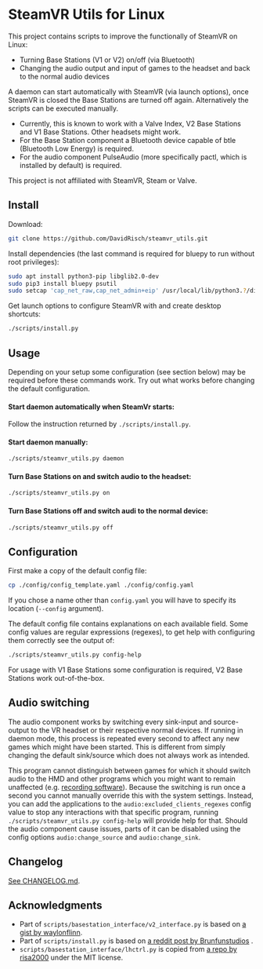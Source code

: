 # SteamVR Utils for Linux

This project contains scripts to improve the functionally of SteamVR on Linux:

- Turning Base Stations (V1 or V2) on/off (via Bluetooth)
- Changing the audio output and input of games to the headset and back to the normal audio devices

A daemon can start automatically with SteamVR (via launch options), once SteamVR is closed the Base Stations are turned
off again. Alternatively the scripts can be executed manually.

- Currently, this is known to work with a Valve Index, V2 Base Stations and V1 Base Stations. Other headsets might work.
- For the Base Station component a Bluetooth device capable of btle (Bluetooth Low Energy) is required.
- For the audio component PulseAudio (more specifically pactl, which is installed by default) is required.

This project is not affiliated with SteamVR, Steam or Valve.

## Install

Download:

```bash
git clone https://github.com/DavidRisch/steamvr_utils.git
```

Install dependencies (the last command is required for bluepy to run without root privileges):

```bash
sudo apt install python3-pip libglib2.0-dev
sudo pip3 install bluepy psutil
sudo setcap 'cap_net_raw,cap_net_admin+eip' /usr/local/lib/python3.?/dist-packages/bluepy/bluepy-helper
```

Get launch options to configure SteamVR with and create desktop shortcuts:

```bash
./scripts/install.py
```

## Usage

Depending on your setup some configuration (see section below) may be required before these commands work.
Try out what works before changing the default configuration.

#### Start daemon automatically when SteamVr starts:

Follow the instruction returned by `./scripts/install.py`.

#### Start daemon manually:

```bash
./scripts/steamvr_utils.py daemon
```

#### Turn Base Stations on and switch audio to the headset:

```bash
./scripts/steamvr_utils.py on
```

#### Turn Base Stations off and switch audi to the normal device:

```bash
./scripts/steamvr_utils.py off
```

## Configuration

First make a copy of the default config file:
```bash
cp ./config/config_template.yaml ./config/config.yaml
```

If you chose a name other than `config.yaml` you will have to specify its location (`--config` argument).

The default config file contains explanations on each available field.
Some config values are regular expressions (regexes), to get help with configuring them correctly see the output of:
```bash
./scripts/steamvr_utils.py config-help
```

For usage with V1 Base Stations some configuration is required, V2 Base Stations work out-of-the-box.

## Audio switching

The audio component works by switching every sink-input and source-output to the VR headset or their respective normal
devices. If running in daemon mode, this process is repeated every second to affect any new games which might have been
started. This is different from simply changing the default sink/source which does not always work as intended.

This program cannot distinguish between games for which it should switch audio to the HMD and other programs which you
might want to remain unaffected
(e.g. [recording software](https://github.com/DavidRisch/steamvr_utils/issues/13)). Because the switching is run once a
second you cannot manually override this with the system settings. Instead, you can add the applications to
the `audio:excluded_clients_regexes` config value to stop any interactions with that specific program, running
```./scripts/steamvr_utils.py config-help``` will provide help for that. Should the audio component cause issues, parts of
it can be disabled using the config options `audio:change_source` and `audio:change_sink`.

## Changelog
[See CHANGELOG.md](CHANGELOG.md).

## Acknowledgments

- Part of `scripts/basestation_interface/v2_interface.py` is based
  on [a gist by waylonflinn](https://gist.github.com/waylonflinn/d525e08674ec3abb5c98cd41d1fd2f24).
- Part of `scripts/install.py` is based
  on [a reddit post by Brunfunstudios](https://np.reddit.com/r/virtualreality_linux/comments/g02bi5/automatically_turn_on_and_off_base_stations_when/)
  .
- `scripts/basestation_interface/lhctrl.py` is copied from [a repo by risa2000](https://github.com/risa2000/lhctrl)
  under the MIT license.
